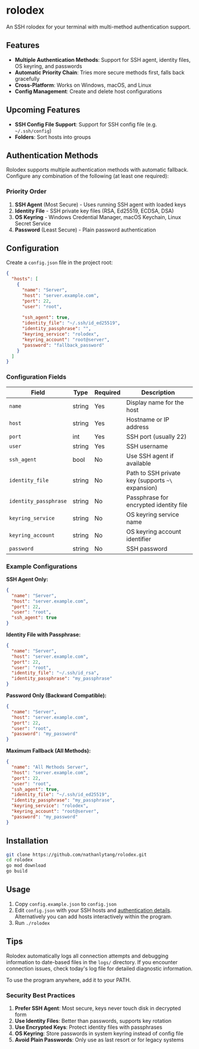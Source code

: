 # rolodex
An SSH rolodex for your terminal with multi-method authentication support.

## Features

- **Multiple Authentication Methods**: Support for SSH agent, identity files, OS keyring, and passwords
- **Automatic Priority Chain**: Tries more secure methods first, falls back gracefully
- **Cross-Platform**: Works on Windows, macOS, and Linux
- **Config Management**: Create and delete host configurations

## Upcoming Features
- **SSH Config File Support**: Support for SSH config file (e.g. `~/.ssh/config`)
- **Folders**: Sort hosts into groups

## Authentication Methods

Rolodex supports multiple authentication methods with automatic fallback.  Configure any combination of the following (at least one required):

### Priority Order

1. **SSH Agent** (Most Secure) - Uses running SSH agent with loaded keys
2. **Identity File** - SSH private key files (RSA, Ed25519, ECDSA, DSA)
3. **OS Keyring** - Windows Credential Manager, macOS Keychain, Linux Secret Service
4. **Password** (Least Secure) - Plain password authentication

## Configuration

Create a `config.json` file in the project root:

```json
{
  "hosts": [
    {
      "name": "Server",
      "host": "server.example.com",
      "port": 22,
      "user": "root",
      
      "ssh_agent": true,
      "identity_file": "~/.ssh/id_ed25519",
      "identity_passphrase": "",
      "keyring_service": "rolodex",
      "keyring_account": "root@server",
      "password": "fallback_password"
    }
  ]
}
```

### Configuration Fields

| Field | Type | Required | Description |
|-------|------|----------|-------------|
| `name` | string | Yes | Display name for the host |
| `host` | string | Yes | Hostname or IP address |
| `port` | int | Yes | SSH port (usually 22) |
| `user` | string | Yes | SSH username |
| `ssh_agent` | bool | No | Use SSH agent if available |
| `identity_file` | string | No | Path to SSH private key (supports `~\` expansion) |
| `identity_passphrase` | string | No | Passphrase for encrypted identity file |
| `keyring_service` | string | No | OS keyring service name |
| `keyring_account` | string | No | OS keyring account identifier |
| `password` | string | No | SSH password |

### Example Configurations

**SSH Agent Only:**
```json
{
  "name": "Server",
  "host": "server.example.com",
  "port": 22,
  "user": "root",
  "ssh_agent": true
}
```

**Identity File with Passphrase:**
```json
{
  "name": "Server",
  "host": "server.example.com",
  "port": 22,
  "user": "root",
  "identity_file": "~/.ssh/id_rsa",
  "identity_passphrase": "my_passphrase"
}
```

**Password Only (Backward Compatible):**
```json
{
  "name": "Server",
  "host": "server.example.com",
  "port": 22,
  "user": "root",
  "password": "my_password"
}
```

**Maximum Fallback (All Methods):**
```json
{
  "name": "All Methods Server",
  "host": "server.example.com",
  "port": 22,
  "user": "root",
  "ssh_agent": true,
  "identity_file": "~/.ssh/id_ed25519",
  "identity_passphrase": "my_passphrase",
  "keyring_service": "rolodex",
  "keyring_account": "root@server",
  "password": "my_password"
}
```

## Installation

```bash
git clone https://github.com/nathanlytang/rolodex.git
cd rolodex
go mod download
go build
```

## Usage

1. Copy `config.example.json` to `config.json`
2. Edit `config.json` with your SSH hosts and [authentication details](#example-configurations).  Alternatively you can add hosts interactively within the program.
3. Run `./rolodex`

## Tips

Rolodex automatically logs all connection attempts and debugging information to date-based files in the `logs/` directory.  If you encounter connection issues, check today's log file for detailed diagnostic information.

To use the program anywhere, add it to your PATH.

### Security Best Practices

1. **Prefer SSH Agent**: Most secure, keys never touch disk in decrypted form
2. **Use Identity Files**: Better than passwords, supports key rotation
3. **Use Encrypted Keys**: Protect identity files with passphrases
4. **OS Keyring**: Store passwords in system keyring instead of config file
5. **Avoid Plain Passwords**: Only use as last resort or for legacy systems
